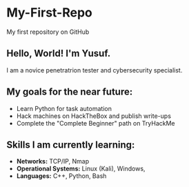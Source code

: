 # My-First-Repo
My first repository on GitHub

## Hello, World! I'm Yusuf.
I am a novice penetratrion tester and cybersecurity specialist. 
## My goals for the near future:
- Learn Python for task automation
- Hack machines on HackTheBox and publish write-ups
- Complete the "Complete Beginner" path on TryHackMe
## Skills I am currently learning:
- **Networks:** TCP/IP, Nmap
- **Operational Systems:** Linux (Kali), Windows,
- **Languages:** C++, Python, Bash
